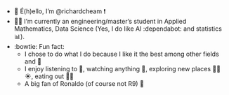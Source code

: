 - 👋 É(h)ello, I’m @richardcheam ❗
- 🧑‍💻 I’m currently an engineering/master’s student in Applied Mathematics, Data Science (Yes, I do like AI :dependabot: and statistics :bar_chart:).
- :bowtie: Fun fact:
   - I chose to do what I do because I like it the best among other fields and :money_with_wings:
   - I enjoy listening to :musical_score:, watching anything :movie_camera:, exploring new places :ocean::palm_tree::sunny:, eating out :ramen::tea:
   - A big fan of Ronaldo (of course not R9) :goat:

<!---
richardcheam/richardcheam is a ✨ special ✨ repository because its `README.md` (this file) appears on your GitHub profile.
You can click the Preview link to take a look at your changes.
--->
